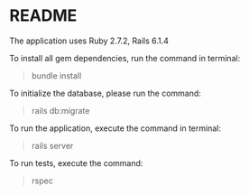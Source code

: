 # README

The application uses
Ruby 2.7.2,
Rails 6.1.4

To install all gem dependencies, run the command in terminal:
> bundle install

To initialize the database, please run the command:
> rails db:migrate

To run the application, execute the command in terminal:
> rails server

To run tests, execute the command:
> rspec
